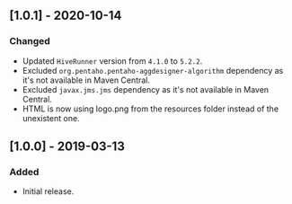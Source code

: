 ## [1.0.1] - 2020-10-14
### Changed
- Updated `HiveRunner` version from `4.1.0` to `5.2.2`.
- Excluded `org.pentaho.pentaho-aggdesigner-algorithm` dependency as it's not available in Maven Central.
- Excluded `javax.jms.jms` dependency as it's not available in Maven Central.
- HTML is now using logo.png from the resources folder instead of the unexistent one.

## [1.0.0] - 2019-03-13
### Added
- Initial release.
